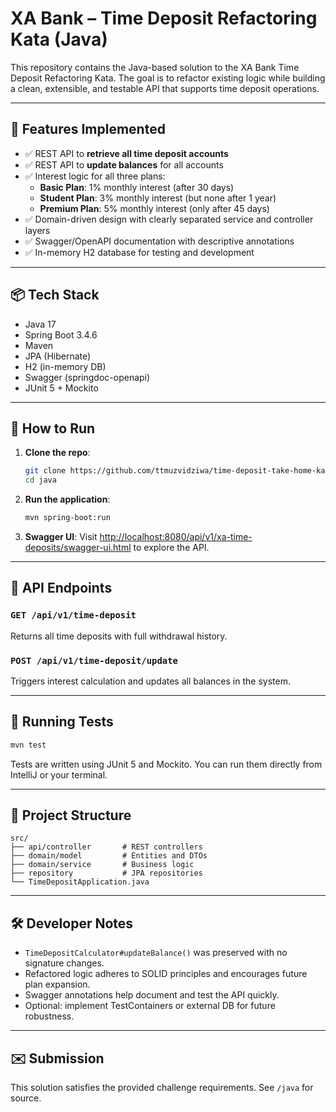 
# XA Bank – Time Deposit Refactoring Kata (Java)

This repository contains the Java-based solution to the XA Bank Time Deposit Refactoring Kata. The goal is to refactor existing logic while building a clean, extensible, and testable API that supports time deposit operations.

---

## 🧩 Features Implemented

- ✅ REST API to **retrieve all time deposit accounts**
- ✅ REST API to **update balances** for all accounts
- ✅ Interest logic for all three plans:
    - **Basic Plan**: 1% monthly interest (after 30 days)
    - **Student Plan**: 3% monthly interest (but none after 1 year)
    - **Premium Plan**: 5% monthly interest (only after 45 days)
- ✅ Domain-driven design with clearly separated service and controller layers
- ✅ Swagger/OpenAPI documentation with descriptive annotations
- ✅ In-memory H2 database for testing and development

---

## 📦 Tech Stack

- Java 17
- Spring Boot 3.4.6
- Maven
- JPA (Hibernate)
- H2 (in-memory DB)
- Swagger (springdoc-openapi)
- JUnit 5 + Mockito

---

## 🚀 How to Run

1. **Clone the repo**:
   ```bash
   git clone https://github.com/ttmuzvidziwa/time-deposit-take-home-kata.git
   cd java
   ```

2. **Run the application**:
   ```bash
   mvn spring-boot:run
   ```

3. **Swagger UI**:
   Visit [http://localhost:8080/api/v1/xa-time-deposits/swagger-ui.html](http://localhost:8080/api/v1/xa-time-deposits/swagger-ui.html) to explore the API.

---

## 📡 API Endpoints

### `GET /api/v1/time-deposit`
Returns all time deposits with full withdrawal history.

### `POST /api/v1/time-deposit/update`
Triggers interest calculation and updates all balances in the system.

---

## 🧪 Running Tests

```bash
mvn test
```

Tests are written using JUnit 5 and Mockito. You can run them directly from IntelliJ or your terminal.

---

## 📁 Project Structure

```
src/
├── api/controller       # REST controllers
├── domain/model         # Entities and DTOs
├── domain/service       # Business logic
├── repository           # JPA repositories
└── TimeDepositApplication.java
```

---

## 🛠️ Developer Notes

- `TimeDepositCalculator#updateBalance()` was preserved with no signature changes.
- Refactored logic adheres to SOLID principles and encourages future plan expansion.
- Swagger annotations help document and test the API quickly.
- Optional: implement TestContainers or external DB for future robustness.

---

## ✉️ Submission

This solution satisfies the provided challenge requirements. See `/java` for source.